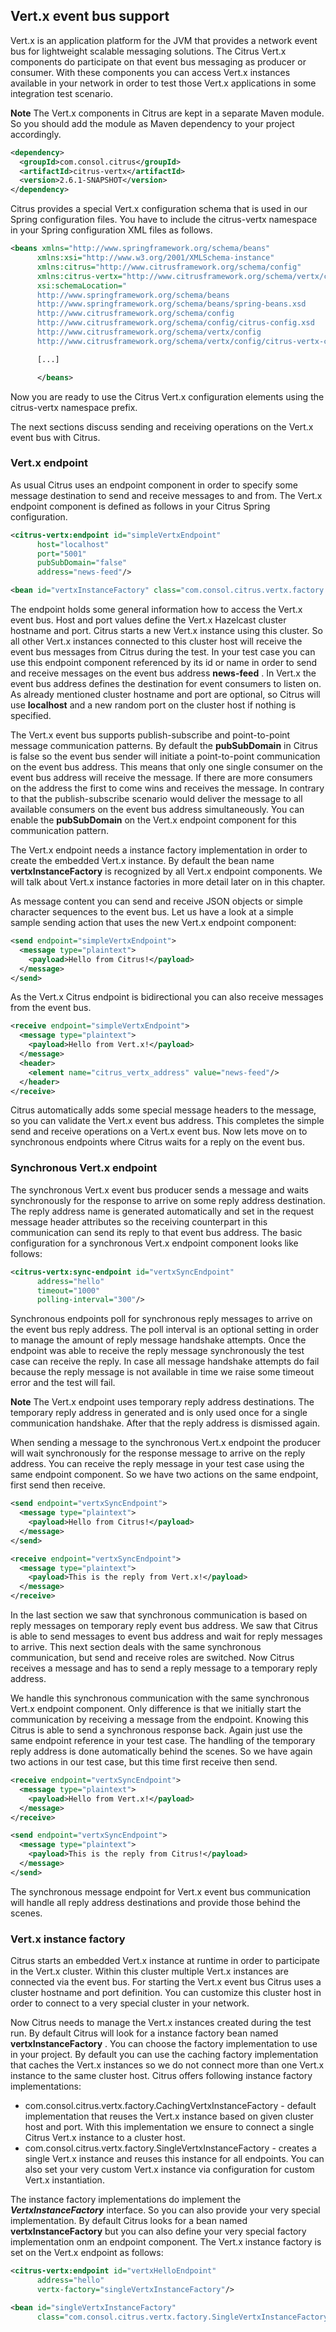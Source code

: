 ## Vert.x event bus support

Vert.x is an application platform for the JVM that provides a network event bus for lightweight scalable messaging solutions. The Citrus Vert.x components do participate on that event bus messaging as producer or consumer. With these components you can access Vert.x instances available in your network in order to test those Vert.x applications in some integration test scenario.

**Note**
The Vert.x components in Citrus are kept in a separate Maven module. So you should add the module as Maven dependency to your project accordingly.

```xml
<dependency>
  <groupId>com.consol.citrus</groupId>
  <artifactId>citrus-vertx</artifactId>
  <version>2.6.1-SNAPSHOT</version>
</dependency>
```

Citrus provides a special Vert.x configuration schema that is used in our Spring configuration files. You have to include the citrus-vertx namespace in your Spring configuration XML files as follows.

```xml
<beans xmlns="http://www.springframework.org/schema/beans"
      xmlns:xsi="http://www.w3.org/2001/XMLSchema-instance"
      xmlns:citrus="http://www.citrusframework.org/schema/config"
      xmlns:citrus-vertx="http://www.citrusframework.org/schema/vertx/config"
      xsi:schemaLocation="
      http://www.springframework.org/schema/beans
      http://www.springframework.org/schema/beans/spring-beans.xsd
      http://www.citrusframework.org/schema/config
      http://www.citrusframework.org/schema/config/citrus-config.xsd
      http://www.citrusframework.org/schema/vertx/config
      http://www.citrusframework.org/schema/vertx/config/citrus-vertx-config.xsd">

      [...]

      </beans>
```

Now you are ready to use the Citrus Vert.x configuration elements using the citrus-vertx namespace prefix.

The next sections discuss sending and receiving operations on the Vert.x event bus with Citrus.

### Vert.x endpoint

As usual Citrus uses an endpoint component in order to specify some message destination to send and receive messages to and from. The Vert.x endpoint component is defined as follows in your Citrus Spring configuration.

```xml
<citrus-vertx:endpoint id="simpleVertxEndpoint"
      host="localhost"
      port="5001"
      pubSubDomain="false"
      address="news-feed"/>

<bean id="vertxInstanceFactory" class="com.consol.citrus.vertx.factory.CachingVertxInstanceFactory"/>
```

The endpoint holds some general information how to access the Vert.x event bus. Host and port values define the Vert.x Hazelcast cluster hostname and port. Citrus starts a new Vert.x instance using this cluster. So all other Vert.x instances connected to this cluster host will receive the event bus messages from Citrus during the test. In your test case you can use this endpoint component referenced by its id or name in order to send and receive messages on the event bus address **news-feed** . In Vert.x the event bus address defines the destination for event consumers to listen on. As already mentioned cluster hostname and port are optional, so Citrus will use **localhost** and a new random port on the cluster host if nothing is specified.

The Vert.x event bus supports publish-subscribe and point-to-point message communication patterns. By default the **pubSubDomain** in Citrus is false so the event bus sender will initiate a point-to-point communication on the event bus address. This means that only one single consumer on the event bus address will receive the message. If there are more consumers on the address the first to come wins and receives the message. In contrary to that the publish-subscribe scenario would deliver the message to all available consumers on the event bus address simultaneously. You can enable the **pubSubDomain** on the Vert.x endpoint component for this communication pattern.

The Vert.x endpoint needs a instance factory implementation in order to create the embedded Vert.x instance. By default the bean name **vertxInstanceFactory** is recognized by all Vert.x endpoint components. We will talk about Vert.x instance factories in more detail later on in this chapter.

As message content you can send and receive JSON objects or simple character sequences to the event bus. Let us have a look at a simple sample sending action that uses the new Vert.x endpoint component:

```xml
<send endpoint="simpleVertxEndpoint">
  <message type="plaintext">
    <payload>Hello from Citrus!</payload>
  </message>
</send>
```

As the Vert.x Citrus endpoint is bidirectional you can also receive messages from the event bus.

```xml
<receive endpoint="simpleVertxEndpoint">
  <message type="plaintext">
    <payload>Hello from Vert.x!</payload>
  </message>
  <header>
    <element name="citrus_vertx_address" value="news-feed"/>
  </header>
</receive>
```

Citrus automatically adds some special message headers to the message, so you can validate the Vert.x event bus address. This completes the simple send and receive operations on a Vert.x event bus. Now lets move on to synchronous endpoints where Citrus waits for a reply on the event bus.

### Synchronous Vert.x endpoint

The synchronous Vert.x event bus producer sends a message and waits synchronously for the response to arrive on some reply address destination. The reply address name is generated automatically and set in the request message header attributes so the receiving counterpart in this communication can send its reply to that event bus address. The basic configuration for a synchronous Vert.x endpoint component looks like follows:

```xml
<citrus-vertx:sync-endpoint id="vertxSyncEndpoint"
      address="hello"
      timeout="1000"
      polling-interval="300"/>
```

Synchronous endpoints poll for synchronous reply messages to arrive on the event bus reply address. The poll interval is an optional setting in order to manage the amount of reply message handshake attempts. Once the endpoint was able to receive the reply message synchronously the test case can receive the reply. In case all message handshake attempts do fail because the reply message is not available in time we raise some timeout error and the test will fail.

**Note**
The Vert.x endpoint uses temporary reply address destinations. The temporary reply address in generated and is only used once for a single communication handshake. After that the reply address is dismissed again.

When sending a message to the synchronous Vert.x endpoint the producer will wait synchronously for the response message to arrive on the reply address. You can receive the reply message in your test case using the same endpoint component. So we have two actions on the same endpoint, first send then receive.

```xml
<send endpoint="vertxSyncEndpoint">
  <message type="plaintext">
    <payload>Hello from Citrus!</payload>
  </message>
</send>

<receive endpoint="vertxSyncEndpoint">
  <message type="plaintext">
    <payload>This is the reply from Vert.x!</payload>
  </message>
</receive>
```

In the last section we saw that synchronous communication is based on reply messages on temporary reply event bus address. We saw that Citrus is able to send messages to event bus address and wait for reply messages to arrive. This next section deals with the same synchronous communication, but send and receive roles are switched. Now Citrus receives a message and has to send a reply message to a temporary reply address.

We handle this synchronous communication with the same synchronous Vert.x endpoint component. Only difference is that we initially start the communication by receiving a message from the endpoint. Knowing this Citrus is able to send a synchronous response back. Again just use the same endpoint reference in your test case. The handling of the temporary reply address is done automatically behind the scenes. So we have again two actions in our test case, but this time first receive then send.

```xml
<receive endpoint="vertxSyncEndpoint">
  <message type="plaintext">
    <payload>Hello from Vert.x!</payload>
  </message>
</receive>

<send endpoint="vertxSyncEndpoint">
  <message type="plaintext">
    <payload>This is the reply from Citrus!</payload>
  </message>
</send>
```

The synchronous message endpoint for Vert.x event bus communication will handle all reply address destinations and provide those behind the scenes.

### Vert.x instance factory

Citrus starts an embedded Vert.x instance at runtime in order to participate in the Vert.x cluster. Within this cluster multiple Vert.x instances are connected via the event bus. For starting the Vert.x event bus Citrus uses a cluster hostname and port definition. You can customize this cluster host in order to connect to a very special cluster in your network.

Now Citrus needs to manage the Vert.x instances created during the test run. By default Citrus will look for a instance factory bean named **vertxInstanceFactory** . You can choose the factory implementation to use in your project. By default you can use the caching factory implementation that caches the Vert.x instances so we do not connect more than one Vert.x instance to the same cluster host. Citrus offers following instance factory implementations:

* com.consol.citrus.vertx.factory.CachingVertxInstanceFactory - default implementation that reuses the Vert.x instance based on given cluster host and port. With this implementation we ensure to
      connect a single Citrus Vert.x instance to a cluster host.
* com.consol.citrus.vertx.factory.SingleVertxInstanceFactory - creates a single Vert.x instance and reuses this instance for all endpoints. You can also set your very custom Vert.x instance via configuration
      for custom Vert.x instantiation.


The instance factory implementations do implement the ***VertxInstanceFactory*** interface. So you can also provide your very special implementation. By default Citrus looks for a bean named **vertxInstanceFactory** but you can also define your very special factory implementation onm an endpoint component. The Vert.x instance factory is set on the Vert.x endpoint as follows:

```xml
<citrus-vertx:endpoint id="vertxHelloEndpoint"
      address="hello"
      vertx-factory="singleVertxInstanceFactory"/>

<bean id="singleVertxInstanceFactory"
      class="com.consol.citrus.vertx.factory.SingleVertxInstanceFactory"/>
```

